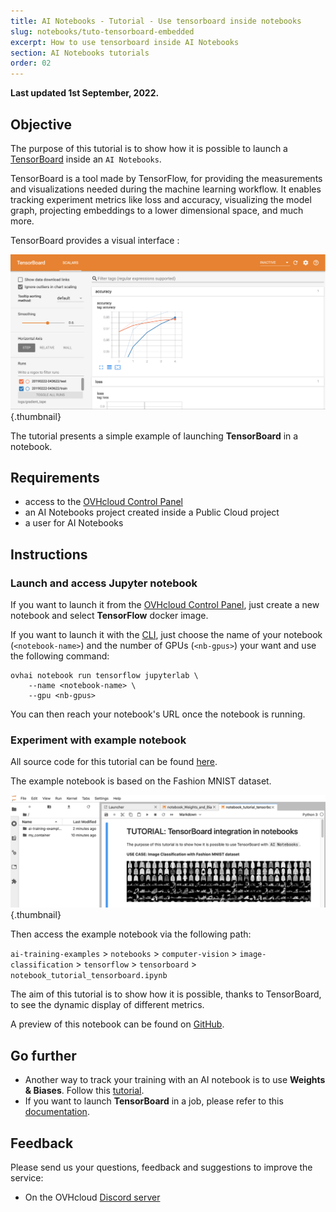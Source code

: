 ```yaml
---
title: AI Notebooks - Tutorial - Use tensorboard inside notebooks
slug: notebooks/tuto-tensorboard-embedded
excerpt: How to use tensorboard inside AI Notebooks  
section: AI Notebooks tutorials
order: 02
---
```


**Last updated 1st September, 2022.**

## Objective

The purpose of this tutorial is to show how it is possible to launch a [TensorBoard](https://www.tensorflow.org/tensorboard?hl=fr) inside an `AI Notebooks`.

TensorBoard is a tool made by TensorFlow, for providing the measurements and visualizations needed during the machine learning workflow. It enables tracking experiment metrics like loss and accuracy, visualizing the model graph, projecting embeddings to a lower dimensional space, and much more.

TensorBoard provides a visual interface :

![image](images/overview_interface_tensorboard.png){.thumbnail}

The tutorial presents a simple example of launching **TensorBoard** in a notebook.

## Requirements

- access to the [OVHcloud Control Panel](https://www.ovh.com/auth/?action=gotomanager&from=https://www.ovh.co.uk/&ovhSubsidiary=GB)
- an AI Notebooks project created inside a Public Cloud project
- a user for AI Notebooks

## Instructions

### Launch and access Jupyter notebook

If you want to launch it from the [OVHcloud Control Panel](https://www.ovh.com/auth/?action=gotomanager&from=https://www.ovh.co.uk/&ovhSubsidiary=GB), just create a new notebook and select **TensorFlow** docker image.

If you want to launch it with the [CLI](https://docs.ovh.com/gb/en/publiccloud/ai/cli/getting-started-cli/), just choose the name of your notebook (`<notebook-name>`) and the number of GPUs (`<nb-gpus>`) your want and use the following command:

``` {.bash}
ovhai notebook run tensorflow jupyterlab \
    --name <notebook-name> \
    --gpu <nb-gpus>
```

You can then reach your notebook's URL once the notebook is running.

### Experiment with example notebook

All source code for this tutorial can be found [here](https://github.com/ovh/ai-training-examples).

The example notebook is based on the Fashion MNIST dataset.

![image](images/image_overview_jupyter_notebook_tensorboard.png){.thumbnail}

Then access the example notebook via the following path:

`ai-training-examples` > `notebooks` > `computer-vision` > `image-classification` > `tensorflow` > `tensorboard` > `notebook_tutorial_tensorboard.ipynb`

The aim of this tutorial is to show how it is possible, thanks to TensorBoard, to see the dynamic display of different metrics.

A preview of this notebook can be found on [GitHub](https://github.com/ovh/ai-training-examples/blob/main/notebooks/computer-vision/image-classification/tensorflow/tensorboard/notebook_tutorial_tensorboard.ipynb).

## Go further

- Another way to track your training with an AI notebook is to use **Weights & Biases**. Follow this [tutorial](https://docs.ovh.com/gb/en/publiccloud/ai/notebooks/tuto-weights-and-biases/).
- If you want to launch **TensorBoard** in a job, please refer to this [documentation](https://docs.ovh.com/gb/en/publiccloud/ai/training/tuto-tensorboard-inside-job).

## Feedback

Please send us your questions, feedback and suggestions to improve the service:

- On the OVHcloud [Discord server](https://discord.com/invite/vXVurFfwe9)
